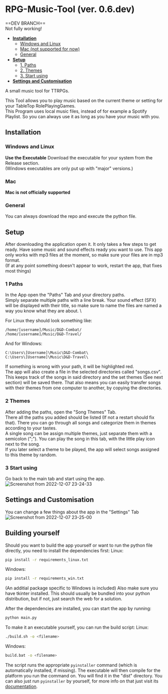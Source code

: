 # RPG-Music-Tool (ver. 0.6.dev)

==DEV BRANCH==   
Not fully working!

- **[Installation](#installation)**
	- [Windows and Linux](#windows-and-linux)
	- [Mac (not supported for now)](#mac)
	- [General](#general)
- **[Setup](#setup)**
	- [1. Paths](#1-paths)
	- [2. Themes](#2-themes)
	- [3. Start using](#3-start-using)
- **[Settings and Customisation](#settings-and-customisation)**


A small music tool for TTRPGs.

This Tool allows you to play music based on the current theme or setting for your TableTop RolePlayingGames. \
This Program uses local music files, instead of for example a Spotify Playlist. So you can always use it as long as you have your music with you.

## Installation
### Windows and Linux
**Use the Executable**
Download the executable for your system from the Release section. \
(Windows executables are only put up with "major" versions.)

### Mac
**Mac is not officially supported**

### General
You can always download the repo and execute the python file.


## Setup
After downloading the application open it. It only takes a few steps to get ready. Have some music and sound effects ready you want to use. This app only works with mp3 files at the moment, so make sure your files are in mp3 format.\
(If at any point something doesn't appear to work, restart the app, that fixes most things)

### 1 Paths
In the App open the "Paths" Tab and your directory paths. \
Simply separate multiple paths with a line break. Your sound effect (SFX) will be displayed with their title, so make sure to name the files are named a way you know what they are about. \

For Linux they should look something like:
```
/home/[username]/Music/D&D-Combat/
/home/[username]/Music/D&D-Travel/
```

And for Windows:
```
C:\Users\[Username]\Music\D&D-Combat\
C:\Users\[Username]\Music\D&D-Travel\
```

If something is wrong with your path, it will be highlighted red.\
The app will also create a file in the selected directories called "songs.csv". This keeps track of the songs in said directory and the set themes (See next section) will be saved there. That also means you can easily transfer songs with their themes from one computer to another, by copying the directories.

### 2 Themes
After adding the paths, open the "Song Themes" Tab.\
There all the paths you added should be listed (If not a restart should fix that). There you can go through all songs and categorize them in themes according to your tastes.\
A single song can be assign multiple themes, just separate them with a semicolon (";"). You can play the song in this tab, with the little play icon next to the song.\
If you later select a theme to be played, the app will select songs assigned to this theme by random.

### 3 Start using
Go back to the main tab and start using the app.
![Screenshot from 2022-12-07 23-24-33](https://user-images.githubusercontent.com/58821835/206310072-63aadbe7-1e9e-4bd2-9f9f-a94319011e1e.png)



## Settings and Customisation
You can change a few things about the app in the "Settings" Tab\
![Screenshot from 2022-12-07 23-25-00](https://user-images.githubusercontent.com/58821835/206310022-97a702fd-ec88-4230-8bab-e6c4f6909336.png)


## Building yourself
Should you want to build the app yourself or want to run the python file directly, you need to install the dependencies first:
Linux: 
```sh
pip install -r requirements_linux.txt
```
Windows:
```sh
pip install -r requirements_win.txt
```
(An additial package specific to Windows is included)
Also make sure you have tkinter installed. This should usually be bundled into your python distribution, but if not, just search the web for a solution.

After the dependencies are installed, you can start the app by running:
```sh
python main.py
```

To make it an executable yourself, you can run the build script:
Linux:
```sh
./build.sh -o <filename>
```
Windows:
```sh
build.bat -o <filename>
```
The script runs the appropriate `pyinstaller` command (which is automatically installed, if missing). 
The executable will then compile for the platform you run the command on. You will find it in the "dist" directory.
You can also just run `pyinstaller` by yourself, for more info on that just visit its [documentation](https://pyinstaller.org/).
